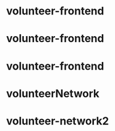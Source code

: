 # volunteer-frontend
# volunteer-frontend
# volunteer-frontend
# volunteerNetwork
# volunteer-network2
